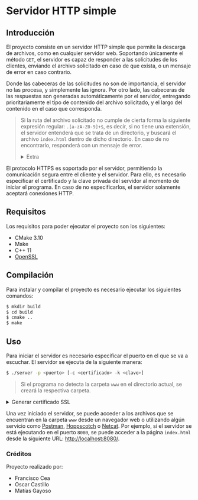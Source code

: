 # Servidor HTTP simple 
## Introducción
El proyecto consiste en un servidor HTTP simple que permite la descarga de archivos, como en cualquier servidor web. Soportando únicamente el método `GET`, el servidor es capaz de responder a las solicitudes de los clientes, enviando el archivo solicitado en caso de que exista, o un mensaje de error en caso contrario.

Donde las cabeceras de las solicitudes no son de importancia, el servidor no las procesa, y simplemente las ignora. Por otro lado, las cabeceras de las respuestas son generadas automáticamente por el servidor, entregando prioritariamente el tipo de contenido del archivo solicitado, y el largo del contenido en el caso que corresponda.

> Si la ruta del archivo solicitado no cumple de cierta forma la siguiente expresión regular: `.[a-zA-Z0-9]+$`, es decir, si no tiene una extensión, el servidor entenderá que se trata de un directorio, y buscará el archivo `index.html` dentro de dicho directorio. En caso de no encontrarlo, responderá con un mensaje de error. <details> <summary>Extra</summary>
En caso de considerarse la ruta un directorio y la solicitud no termina con `/`, el servidor realizará la redirección (302) a la misma ruta, pero con `/` al final.
</details>

El protocolo HTTPS es soportado por el servidor, permitiendo la comunicación segura entre el cliente y el servidor. Para ello, es necesario especificar el certificado y la clave privada del servidor al momento de iniciar el programa. En caso de no especificarlos, el servidor solamente aceptará conexiones HTTP.

## Requisitos
Los requisitos para poder ejecutar el proyecto son los siguientes:
* CMake 3.10
* Make
* C++ 11
* [OpenSSL](https://www.openssl.org/)

## Compilación
Para instalar y compilar el proyecto es necesario ejecutar los siguientes comandos:
```bash
$ mkdir build
$ cd build
$ cmake ..
$ make
```
## Uso
Para iniciar el servidor es necesario especificar el puerto en el que se va a escuchar. El servidor se ejecuta de la siguiente manera:
```bash
$ ./server -p <puerto> [-c <certificado> -k <clave>]
```
> Si el programa no detecta la carpeta `www` en el directorio actual, se creará la respectiva carpeta.

<details><summary> Generar certificado SSL </summary>

Se puede generar un certificado SSL para utilizarlo con el servidor. Para ello, es necesario tener instalado [OpenSSL](https://www.openssl.org/). Luego, se deben realizar los siguientes pasos:

- Generar el certificado de la Autoridad de Certificación (CA):

```bash
$ openssl genrsa -out CA.key -des3 2048
$ openssl req -x509 -sha256 -new -nodes \
    -days 3650 -key CA.key -out CA.pem
```
Estos comandos generarán una clave privada (`CA.key`) y un certificado de la CA (`CA.pem`) que se utilizará para firmar el certificado del servidor.

Una vez generado el certificado de la `CA`, se crea el certificado para el servidor y se firma con el certificado de la `CA`.

* Generar el certificado del servidor:
```bash
$ openssl genrsa -out <nombre>.key -des3 2048
$ openssl req -new -key <nombre>.key -out <nombre>.csr
$ openssl x509 -req \
    -in <nombre>.csr \
    -CA CA.pem \
    -CAkey CA.key \
    -CAcreateserial \
    -days 3650 \
    -sha256 \
    -extfile <(echo -e "authorityKeyIdentifier = keyid,issuer\nbasicConstraints = CA:FALSE\nkeyUsage = digitalSignature, nonRepudiation, keyEncipherment, dataEncipherment\nsubjectAltName = @alt_names\n\n[alt_names]\nDNS.1 = localhost\nIP.1 = 127.0.0.1") \
    -out <nombre>.crt

```
Por último, es necesario importar el certificado `CA.pem` en el navegador web que se utilizará para acceder al servidor. Esto permitirá que el certificado sea reconocido como válido y no se muestre un mensaje de advertencia en el navegador. (Opcional)

Una vez realizado lo anterior, se puede iniciar el servidor con el certificado y su respectiva clave privada:
```bash
$ ./server -p <puerto> -c <nombre>.crt -k <nombre>.key
```

---
</details>

Una vez iniciado el servidor, se puede acceder a los archivos que se encuentran en la carpeta `www` desde un navegador web o utilizando algún servicio como [Postman](https://www.postman.com/), [Hoppscotch](https://hoppscotch.io/) o [Netcat](https://en.wikipedia.org/wiki/Netcat). Por ejemplo, si el servidor se está ejecutando en el puerto `8080`, se puede acceder a la página `index.html` desde la siguiente URL: [http://localhost:8080/](http://localhost:8080/).

### Créditos
Proyecto realizado por:
* Francisco Cea
* Oscar Castillo
* Matías Gayoso